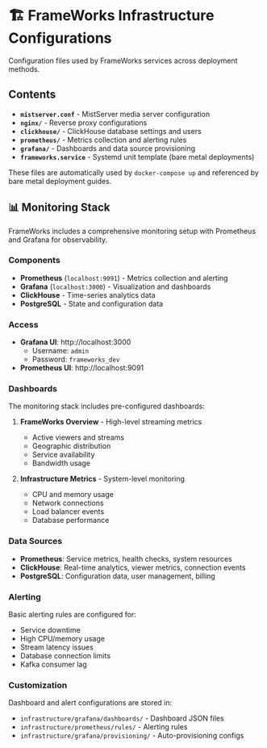 # 🏗️ FrameWorks Infrastructure Configurations

Configuration files used by FrameWorks services across deployment methods.

## Contents

- **`mistserver.conf`** - MistServer media server configuration
- **`nginx/`** - Reverse proxy configurations  
- **`clickhouse/`** - ClickHouse database settings and users
- **`prometheus/`** - Metrics collection and alerting rules
- **`grafana/`** - Dashboards and data source provisioning
- **`frameworks.service`** - Systemd unit template (bare metal deployments)

These files are automatically used by `docker-compose up` and referenced by bare metal deployment guides.

## 📊 Monitoring Stack

FrameWorks includes a comprehensive monitoring setup with Prometheus and Grafana for observability.

### Components

- **Prometheus** (`localhost:9091`) - Metrics collection and alerting
- **Grafana** (`localhost:3000`) - Visualization and dashboards
- **ClickHouse** - Time-series analytics data
- **PostgreSQL** - State and configuration data

### Access

- **Grafana UI**: http://localhost:3000
  - Username: `admin`
  - Password: `frameworks_dev`
- **Prometheus UI**: http://localhost:9091

### Dashboards

The monitoring stack includes pre-configured dashboards:

1. **FrameWorks Overview** - High-level streaming metrics
   - Active viewers and streams
   - Geographic distribution
   - Service availability
   - Bandwidth usage

2. **Infrastructure Metrics** - System-level monitoring
   - CPU and memory usage
   - Network connections
   - Load balancer events
   - Database performance

### Data Sources

- **Prometheus**: Service metrics, health checks, system resources
- **ClickHouse**: Real-time analytics, viewer metrics, connection events
- **PostgreSQL**: Configuration data, user management, billing

### Alerting

Basic alerting rules are configured for:
- Service downtime
- High CPU/memory usage
- Stream latency issues
- Database connection limits
- Kafka consumer lag

### Customization

Dashboard and alert configurations are stored in:
- `infrastructure/grafana/dashboards/` - Dashboard JSON files
- `infrastructure/prometheus/rules/` - Alerting rules
- `infrastructure/grafana/provisioning/` - Auto-provisioning configs
